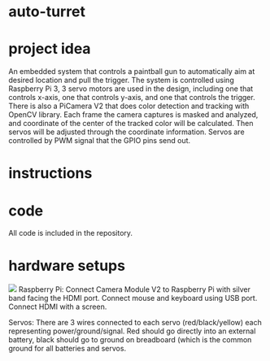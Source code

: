 # auto-turret
# project idea
An embedded system that controls a paintball gun to automatically aim at desired location and pull the trigger. The system is controlled using Raspberry Pi 3, 3 servo motors are used in the design, including one that controls x-axis, one that controls y-axis, and one that controls the trigger. There is also a PiCamera V2 that does color detection and tracking with OpenCV library. Each frame the camera captures is masked and analyzed, and coordinate of the center of the tracked color will be calculated. Then servos will be adjusted through the coordinate information. Servos are controlled by PWM signal that the GPIO pins send out.

# instructions

# code
All code is included in the repository.

# hardware setups 
![](/images/hardware_setup1.jpg)
Raspberry Pi:
Connect Camera Module V2 to Raspberry Pi with silver band facing the HDMI port. Connect mouse and keyboard using USB port. Connect HDMI with a screen.

Servos:
There are 3 wires connected to each servo (red/black/yellow) each representing power/ground/signal. Red should go directly into an external battery, black should go to ground on breadboard (which is the common ground for all batteries and servos.

